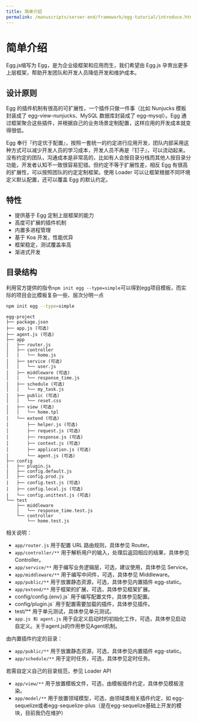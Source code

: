 ```yaml
---
title: 简单介绍
permalink: /manuscripts/server-end/framework/egg-tutorial/introduce.html
---
```


# 简单介绍

Egg.js缩写为 Egg，是为企业级框架和应用而生，我们希望由 Egg.js 孕育出更多上层框架，帮助开发团队和开发人员降低开发和维护成本。

## 设计原则

Egg 的插件机制有很高的可扩展性，一个插件只做一件事（比如 Nunjucks 模板封装成了 egg-view-nunjucks、MySQL 数据库封装成了 egg-mysql）。Egg 通过框架聚合这些插件，并根据自己的业务场景定制配置，这样应用的开发成本就变得很低。

Egg 奉行『约定优于配置』，按照一套统一的约定进行应用开发，团队内部采用这种方式可以减少开发人员的学习成本，开发人员不再是『钉子』，可以流动起来。没有约定的团队，沟通成本是非常高的，比如有人会按目录分栈而其他人按目录分功能，开发者认知不一致很容易犯错。但约定不等于扩展性差，相反 Egg 有很高的扩展性，可以按照团队的约定定制框架。使用 Loader 可以让框架根据不同环境定义默认配置，还可以覆盖 Egg 的默认约定。

## 特性

- 提供基于 Egg 定制上层框架的能力
- 高度可扩展的插件机制
- 内置多进程管理
- 基于 Koa 开发，性能优异
- 框架稳定，测试覆盖率高
- 渐进式开发

## 目录结构

利用官方提供的指令`npm init egg --type=simple`可以得到egg项目模板，而实际的项目会比模板复杂一些、层次分明一点

```bash
npm init egg --type=simple
```

```text
egg-project
├── package.json
├── app.js (可选)
├── agent.js (可选)
├── app
|   ├── router.js
│   ├── controller
│   |   └── home.js
│   ├── service (可选)
│   |   └── user.js
│   ├── middleware (可选)
│   |   └── response_time.js
│   ├── schedule (可选)
│   |   └── my_task.js
│   ├── public (可选)
│   |   └── reset.css
│   ├── view (可选)
│   |   └── home.tpl
│   └── extend (可选)
│       ├── helper.js (可选)
│       ├── request.js (可选)
│       ├── response.js (可选)
│       ├── context.js (可选)
│       ├── application.js (可选)
│       └── agent.js (可选)
├── config
|   ├── plugin.js
|   ├── config.default.js
│   ├── config.prod.js
|   ├── config.test.js (可选)
|   ├── config.local.js (可选)
|   └── config.unittest.js (可选)
└── test
    ├── middleware
    |   └── response_time.test.js
    └── controller
        └── home.test.js

```

相关说明：

- `app/router.js` 用于配置 URL 路由规则，具体参见 Router。
- `app/controller/**` 用于解析用户的输入，处理后返回相应的结果，具体参见 Controller。
- `app/service/**` 用于编写业务逻辑层，可选，建议使用，具体参见 Service。
- `app/middleware/**` 用于编写中间件，可选，具体参见 Middleware。
- `app/public/**` 用于放置静态资源，可选，具体参见内置插件 egg-static。
- `app/extend/**` 用于框架的扩展，可选，具体参见框架扩展。
- config/config.{env}.js` 用于编写配置文件，具体参见配置。
- config/plugin.js` 用于配置需要加载的插件，具体参见插件。
- test/** 用于单元测试，具体参见单元测试。
- `app.js 和 agent.js` 用于自定义启动时的初始化工作，可选，具体参见启动自定义。关于agent.js的作用参见Agent机制。

由内置插件约定的目录：

- `app/public/**` 用于放置静态资源，可选，具体参见内置插件 egg-static。
- `app/schedule/**` 用于定时任务，可选，具体参见定时任务。

若需自定义自己的目录规范，参见 Loader API

- `app/view/**` 用于放置模板文件，可选，由模板插件约定，具体参见模板渲染。
- `app/model/**` 用于放置领域模型，可选，由领域类相关插件约定，如 egg-sequelize或者egg-sequelize-plus（是在egg-sequelize基础上开发的模块，目前我仍在维护）

